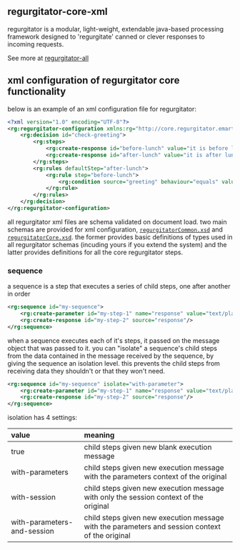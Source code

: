 ## regurgitator-core-xml

regurgitator is a modular, light-weight, extendable java-based processing framework designed to 'regurgitate' canned or clever responses to incoming requests.

See more at [regurgitator-all](http://github.com/talmeym/regurgitator-all)

## xml configuration of regurgitator core functionality

below is an example of an xml configuration file for regurgitator:

```xml
<?xml version="1.0" encoding="UTF-8"?>
<rg:regurgitator-configuration xmlns:rg="http://core.regurgitator.emarte.com" xmlns:xsi="http://www.w3.org/2001/XMLSchema-instance" xsi:schemaLocation="http://core.regurgitator.emarte.com regurgitatorCore.xsd">
	<rg:decision id="check-greeting">
		<rg:steps>
			<rg:create-response id="before-lunch" value="it is before lunch"/>
			<rg:create-response id="after-lunch" value="it is after lunch"/>
		</rg:steps>
		<rg:rules defaultStep="after-lunch">
			<rg:rule step="before-lunch">
				<rg:condition source="greeting" behaviour="equals" value="good morning"/>
			</rg:rule>
		</rg:rules>
	</rg:decision>
</rg:regurgitator-configuration>
```

all regurgitator xml files are schema validated on document load. two main schemas are provided for xml configuration, [``regurgitatorCommon.xsd``](https://github.com/talmeym/regurgitator-core-xml/blob/master/src/main/resources/regurgitatorCommon.xsd) and [``regurgitatorCore.xsd``](https://github.com/talmeym/regurgitator-core-xml/blob/master/src/main/resources/regurgitatorCore.xsd). the former provides basic definitions of types used in all regurgitator schemas (incuding yours if you extend the system) and the latter provides definitions for all the core regurgitator steps.

### sequence

a sequence is a step that executes a series of child steps, one after another in order

```xml
<rg:sequence id="my-sequence">
	<rg:create-parameter id="my-step-1" name="response" value="text/plain"/>
	<rg:create-response id="my-step-2" source="response"/>
</rg:sequence>
```

when a sequence executes each of it's steps, it passed on the message object that was passed to it. you can "isolate" a sequence's child steps from the data contained in the message received by the sequence, by giving the sequence an isolation level. this prevents the child steps from receiving data they shouldn't or that they won't need.

```xml
<rg:sequence id="my-sequence" isolate="with-parameter">
	<rg:create-parameter id="my-step-1" name="response" value="text/plain"/>
	<rg:create-response id="my-step-2" source="response"/>
</rg:sequence>
```

isolation has 4 settings:

| value | meaning |
| :--- | :--- |
| true | child steps given new blank execution message |
| with-parameters | child steps given new execution message with the parameters context of the original |
| with-session | child steps given new execution message with only the session context of the original |
| with-parameters-and-session | child steps given new execution message with the parameters and session context of the original |
